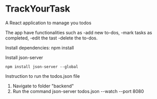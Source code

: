 # TrackYourTask
A React application to manage you todos

The app have functionalities such as
-add new to-dos, 
-mark tasks as completed, 
-edit the tast 
-delete the to-dos.


Install dependencies:
    npm install
    
Install json-server

    npm install json-server --global

Instruction to run the todos.json file

1. Navigate to folder "backend"
2. Run the command
    json-server todos.json --watch --port 8080
    
 
